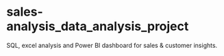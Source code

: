 # sales-analysis_data_analysis_project
SQL, excel analysis and Power BI dashboard for sales &amp; customer insights.

